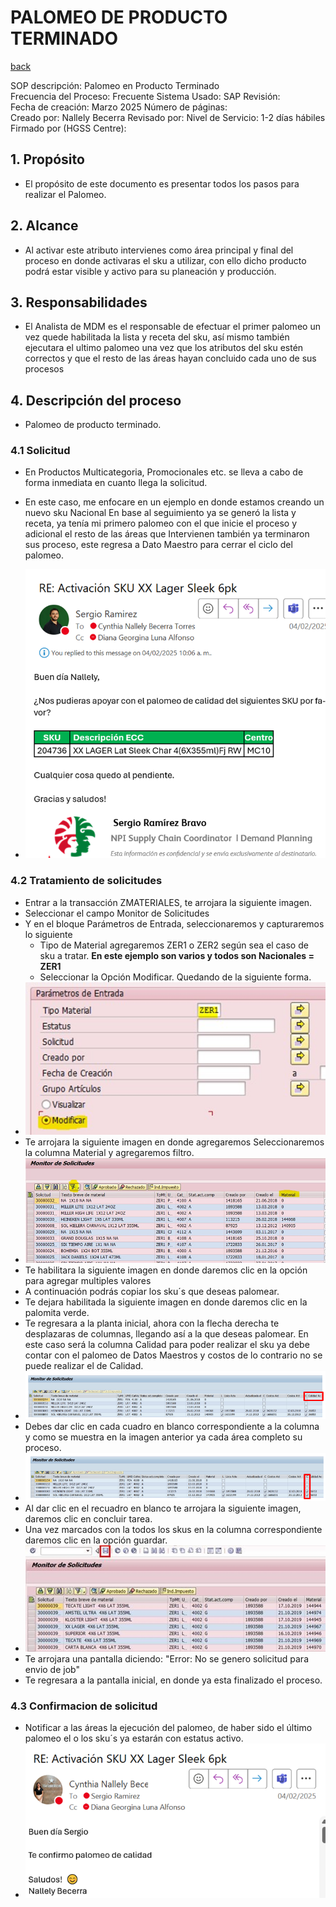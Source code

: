 # PALOMEO DE PRODUCTO TERMINADO
[back](global.md)

SOP descripción: 	Palomeo en Producto Terminado  
Frecuencia del Proceso: 	Frecuente 
Sistema Usado: 	SAP 
Revisión: 	 
Fecha de creación: 	Marzo 2025
Número de páginas: 	 
Creado por: 	Nallely Becerra 
Revisado por: 
Nivel de Servicio:                                             1-2 días hábiles 	 
Firmado por (HGSS Centre): 

## 1. Propósito
- El propósito de este documento es presentar todos los pasos para realizar el Palomeo. 

## 2. Alcance
- Al activar este atributo intervienes como área principal y final del proceso en donde activaras el sku a utilizar, con ello dicho producto podrá estar visible y activo para su planeación y producción. 

## 3. Responsabilidades
- El Analista de MDM es el responsable de efectuar el primer palomeo un vez quede habilitada la lista y receta del sku, así mismo también ejecutara el ultimo palomeo una vez que los atributos del sku estén correctos y que el resto de las áreas hayan concluido cada uno de sus procesos

## 4. Descripción del proceso
- Palomeo de producto terminado.

### 4.1 Solicitud
- En Productos Multicategoria, Promocionales etc. se lleva a cabo de forma inmediata en cuanto llega la solicitud. 
 
- En este caso, me enfocare en un ejemplo en donde estamos creando un nuevo sku Nacional En base al seguimiento ya se generó la lista y receta, ya tenía mi primero palomeo con el que inicie el proceso y adicional el resto de las áreas que Intervienen también ya terminaron sus proceso, este regresa a Dato Maestro para cerrar el ciclo del palomeo. 

- ![alt text](image-418.png)

### 4.2 Tratamiento de solicitudes
- Entrar a la transacción ZMATERIALES, te arrojara la siguiente imagen. 
- Seleccionar el campo Monitor de Solicitudes 
- Y en el bloque Parámetros de Entrada, seleccionaremos y capturaremos lo siguiente 
  - Tipo de Material agregaremos ZER1 o ZER2 según sea el caso de sku a tratar. 
  **En este ejemplo son varios y todos son Nacionales = ZER1**  
  - Seleccionar la Opción Modificar. Quedando de la siguiente forma. 
- ![alt text](image-419.png)
- Te arrojara la siguiente imagen en donde agregaremos Seleccionaremos la columna Material y agregaremos filtro.  
- ![alt text](image-420.png)
- Te habilitara la siguiente imagen en donde daremos clic en la opción para agregar multiples valores
- A continuación podrás copiar los sku´s que deseas palomear.
- Te dejara habilitada la siguiente imagen en donde daremos clic en la palomita verde.  
- Te regresara a la planta inicial, ahora con la flecha derecha te desplazaras de columnas, llegando así a la que deseas palomear. 
En este caso será la columna Calidad para poder realizar el sku ya debe contar con el palomeo de Datos Maestros y costos de lo contrario no se puede realizar el de Calidad. 
- ![alt text](image-421.png)
- Debes dar clic en cada cuadro en blanco correspondiente a la columna y como se muestra en la imagen anterior ya cada área completo su proceso. 
- ![alt text](image-422.png)
- Al dar clic en el recuadro en blanco te arrojara la siguiente imagen, daremos clic en concluir tarea. 
- Una vez marcados con la   todos los skus en la columna correspondiente daremos clic en la opción guardar. 
- ![alt text](image-423.png)
- Te arrojara una pantalla diciendo: "Error: No se genero solicitud para envio de job"
- Te regresara a la pantalla inicial, en donde ya esta finalizado el proceso.

### 4.3 Confirmacion de solicitud
- Notificar a  las áreas la ejecución del palomeo, de haber sido el último palomeo el o los sku´s ya estarán con estatus activo. 
- ![alt text](image-424.png)






